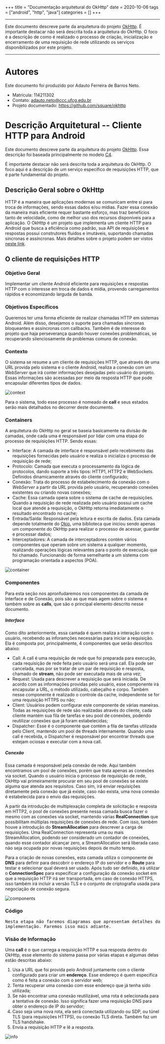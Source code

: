 +++
title = "Documentação arquitetural do OkHttp"
date = 2020-10-06
tags = ["android", "http", "java"]
categories = []
+++

***

Este documento descreve parte da arquitetura do projeto [OkHttp](https://github.com/square/okhttp). É importante destacar não será descrita toda a arquitetura do OkHttp. O foco é a descrição de como é realizado o processo de criação, inicialização e encerramento de uma requisição de rede utilizando os serviços disponibilizados por este projeto.

***

# Autores

Este documento foi produzido por Adauto Ferreira de Barros Neto.

- Matrícula: 114211302
- Contato: adauto.neto@ccc.ufcg.edu.br
- Projeto documentado: https://github.com/square/okhttp

# Descrição Arquitetural -- Cliente HTTP para Android

Este documento descreve parte da arquitetura do projeto [OkHttp](https://github.com/square/okhttp). Essa descrição foi baseada principalmente no modelo [C4](https://c4model.com/).

É importante destacar não será descrita toda a arquitetura do OkHttp. O foco aqui é a descrição de um serviço específico de requisições HTTP, que é parte fundamental do projeto.

## Descrição Geral sobre o OkHttp

HTTP é a maneira que aplicações modernas se comunicam entre si para troca de informações, sendo essas dados e/ou mídias. Fazer essa conexão da maneira mais eficiente requer bastante esforço, mas traz benefícios tanto de velocidade, como de melhor uso dos recursos disponíveis para a aplicação. O OkHttp é um projeto que implementa um cliente HTTP para Android que busca a eficiência como padrão, sua API de requisições e respostas possui construtores fluidos e imutáveis, suportando chamadas síncronas e assíncronas. Mais detalhes sobre o projeto podem ser vistos [neste link](https://square.github.io/okhttp/).

## O cliente de requisições HTTP

### Objetivo Geral

Implementar um cliente Android eficiente para requisições e respostas HTTP com o interesse em troca de dados e mídia, provendo carregamentos rápidos e economizando larguda de banda.

### Objetivos Específicos

Queremos ter uma forma eficiente de realizar chamadas HTTP em sistemas Android. Além disso, desejamos o suporte para chamadas síncronas bloqueantes e assíncronas com callbacks. Também é de interesse do projeto que haja perseverança quando houver conexões problemáticas, se recuperando silenciosamente de problemas comuns de conexão.

### Contexto

O sistema se resume a um cliente de requisições HTTP, que através de uma URL provida pelo sistema e o cliente Android, realiza a conexão com um *WebServer* que irá conter informações desejadas pelo usuário do projeto. Essas informações são acessadas por meio da resposta HTTP que pode encapsular diferentes tipos de dados.

![context](context.jpg)

Para o sistema, todo esse processo é nomeado de **call** e seus estados serão mais detalhados no decorrer deste documento.

### Containers

A arquitetura do OkHttp no geral se baseia basicamente na divisão de camadas, onde cada uma é responsável por lidar com uma etapa do processo de requisições HTTP. Sendo essas:

* Interface: A camada de interface é responsável pelo recebimento das requisições fornecidas pelo usuário e realiza o inicializa o processo de requisição de rede;
* Protocolo: Camada que executa o processamento da lógica de protocolos, dando suporte a três tipos: HTTP1, HTTP2 e WebSockets. Definidos dinamicamente através do cliente configurado;
* Conexão: Trata do processo de estabelecimento da conexão com o *WebServer* a partir da URL provida pelo usuário, recuperando conexões existentes ou criando novas conexões;
* Cache: Essa camada opera sobre o sistema de cache de requisições. Quando a requisição de rede realizada pelo usuário possui um cache local que atende a requisição, o OkHttp retorna imediatamente o resultado encontrado no cache;
* Entrada/Saída: Responsável pela leitura e escrita de dados. Esta camada depende totalmente do [Okio](https://github.com/square/okio), uma biblioteca que iniciou sendo apenas um componente do OkHttp para realizar o processo de acessar, guardar e processar dados;
* Interceptadores:  A camada de interceptadores contém vários componentes que operam sobre um sistema a qualquer momento, realizando operações lógicas relevantes para o ponto de execução que foi chamado. Funcionando de forma semelhante a um sistema com programação orientada a aspectos (POA).

![container](container.jpg)

### Componentes

Para esta seção nos apronfudaremos nos componentes da camada de Interface e de Conexão, pois são as que mais agem sobre o sistema e também sobre as **calls**, que são o principal elemento descrito nesse documento.

##### Interface
Como dito anteriormente, essa camada é quem realiza a interação com o usuário, recebendo as inforamções necessárias para iniciar a requisição. Ela é composta por, principalmente, 4 componentes que serão descritos abaixo:

* Call: A call é uma requisição de rede que foi preparada para execução, cada requisição de rede feita pelo usuário será uma call. Ela pode ser cancelada, mas por se tratar de um par de requisição e resposta, chamado de **stream**, não pode ser executada mais de uma vez;
* Request: Usada para descrever a requisição que será iniciada. De acordo com as informações providas pelo usuário, esse componente irá encapsular a URL, o método utilizado, cabeçalho e corpo. Também nesse componente é realizado o controle da cache, independente se for uma requisição HTTPS ou não;
* Client: Usuários podem configurar este componente de várias maneiras. Todas as requisições de rede são realizadas através do cliente, cada cliente mantém sua fila de tarefas e seu pool de conexões, podendo reutilizar conexões que já foram estabelecidas;
* Dispatcher: Esse é o componente que contém a fila de tarefas utilizada pelo Client, mantendo um pool de threads internamente. Quando uma call é recebida, o Dispatcher é responsável por encontrar threads que estejam ociosas e executar com a nova call.

##### Conexão
Essa camada é responsável pela conexão de rede. Aqui também encontramos um pool de conexões, porém que trata apenas as conexões via socket. Quando o usuário inicia o processo de requisição de rede, OkHttp vai primeiramente procurar em seu pool de conexões se existe alguma que atenda aos requisitos. Caso sim, irá enviar requisições diretamente pela conexão que já existe, caso não exista, uma nova conexão é estabelecida para o envio das requisições.

A partir da introdução de multiplexação completa de solicitação e resposta em HTTP2, o pool de conexões presente nessa camada busca fazer o mesmo com as conexões via socket, mantendo várias **RealConnection** que possibilitam múltiplas requisições de conexões de rede. Com isso, também houve a introdução do **StreamAllocation** para descrever a carga de requisições. Uma RealConnection representa uma ou mais StreamAllocation, podendo ser considerado um contador de conexões, quando esse contador alcançar zero, a StreamAllocation será liberada caso não seja ocupada por novas requisições depois de muito tempo.

Para a criação de novas conexões, esta camada utiliza o componente de **DNS** para definir para descobrir o endereço IP do servidor e o **Route** para testar e selecionar qual deverá ser usado. Após tudo ser definido, irá utilizar o **ConnectionSpec** para especificar a configuração da conexão socket em que a requisição HTTP irá ser transportada, em caso de conexão HTTPS, isso também irá incluir a versão TLS e o conjunto de criptografia usada para negociação de conexão segura.

![components](components.jpg)

### Código

<pre>
Nesta etapa não faremos diagramas que apresentam detalhes da
implementação. Faremos isso mais adiante.
</pre>

### Visão de Informação

Uma **call** é o que carrega a requisição HTTP e sua resposta dentro do OkHttp, esse elemento do sistema passa por várias etapas e algumas delas estão descritas abaixo:

1. Usa a URL que foi provida pelo Android juntamente com o cliente configurado para criar um **endereço**. Esse endereço é quem especifica como é feita a conexão com o servidor web;
2. Tenta recuperar uma conexão com esse endereço que já tenha sido utilizada;
3. Se não encontrar uma conexão reutilizável, uma rota é selecionada para a tentativa de conexão. Isso significa fazer uma requisição DNS para obter o endereço de IP do servidor;
4. Caso seja uma nova rota, ela será conectada utilizando ou SDP, ou túnel TLS (para requisições HTTPS), ou conexão TLS direta. Também faz um TLS handshake.
5. Envia a requisição HTTP e lê a resposta.

![info](info.jpg)